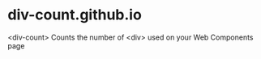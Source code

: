 # div-count.github.io
&lt;div-count> Counts the number of &lt;div> used on your Web Components page
